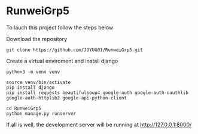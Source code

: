 # RunweiGrp5

To lauch this project follow the steps below

Download the repository

```
git clone https://github.com/JOYUG01/RunweiGrp5.git
```

Create a virtual enviroment and install django

```
python3 -m venv venv
```

```
source venv/bin/activate
pip install django
pip install requests beautifulsoup4 google-auth google-auth-oauthlib google-auth-httplib2 google-api-python-client
```

```
cd RunweiGrp5
python manage.py runserver
```
If all is well, the development server will be running at http://127.0.0.1:8000/
